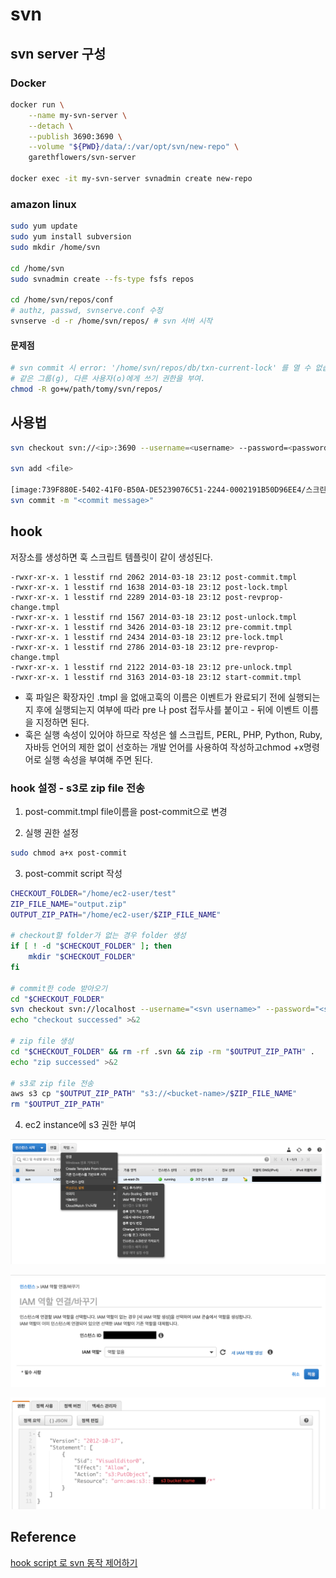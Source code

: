 # svn

## svn server 구성

### Docker

```bash
docker run \
    --name my-svn-server \
    --detach \
    --publish 3690:3690 \
    --volume "${PWD}/data/:/var/opt/svn/new-repo" \
    garethflowers/svn-server

docker exec -it my-svn-server svnadmin create new-repo
```

### amazon linux

```bash
sudo yum update
sudo yum install subversion
sudo mkdir /home/svn

cd /home/svn
sudo svnadmin create --fs-type fsfs repos

cd /home/svn/repos/conf
# authz, passwd, svnserve.conf 수정
svnserve -d -r /home/svn/repos/ # svn 서버 시작
```

#### 문제점

```bash
# svn commit 시 error: '/home/svn/repos/db/txn-current-lock' 를 열 수 없습니다: Permission denied
# 같은 그룹(g), 다른 사용자(o)에게 쓰기 권한을 부여.
chmod -R go+w/path/tomy/svn/repos/ 
```

## 사용법
```bash
svn checkout svn://<ip>:3690 --username=<username> --password=<password>

svn add <file>

[image:739F880E-5402-41F0-B50A-DE5239076C51-2244-0002191B50D96EE4/스크린샷 2019-07-24 오후 10.07.53.png]
svn commit -m "<commit message>"
```

## hook
저장소를 생성하면 훅 스크립트 템플릿이 같이 생성된다.
```
-rwxr-xr-x. 1 lesstif rnd 2062 2014-03-18 23:12 post-commit.tmpl
-rwxr-xr-x. 1 lesstif rnd 1638 2014-03-18 23:12 post-lock.tmpl
-rwxr-xr-x. 1 lesstif rnd 2289 2014-03-18 23:12 post-revprop-change.tmpl
-rwxr-xr-x. 1 lesstif rnd 1567 2014-03-18 23:12 post-unlock.tmpl
-rwxr-xr-x. 1 lesstif rnd 3426 2014-03-18 23:12 pre-commit.tmpl
-rwxr-xr-x. 1 lesstif rnd 2434 2014-03-18 23:12 pre-lock.tmpl
-rwxr-xr-x. 1 lesstif rnd 2786 2014-03-18 23:12 pre-revprop-change.tmpl
-rwxr-xr-x. 1 lesstif rnd 2122 2014-03-18 23:12 pre-unlock.tmpl
-rwxr-xr-x. 1 lesstif rnd 3163 2014-03-18 23:12 start-commit.tmpl
```

- 훅 파일은 확장자인 .tmpl 을 없애고훅의 이름은 이벤트가 완료되기 전에 실행되는지 후에 실행되는지 여부에 따라 pre 나 post 접두사를 붙이고 - 뒤에 이벤트 이름을 지정하면 된다.
- 훅은 실행 속성이 있어야 하므로 작성은 쉘 스크립트, PERL, PHP, Python, Ruby, 자바등 언어의 제한 없이 선호하는 개발 언어를 사용하여 작성하고chmod +x명령어로 실행 속성을 부여해 주면 된다.

### hook 설정 - s3로 zip file 전송

1. post-commit.tmpl file이름을 post-commit으로 변경

2. 실행 권한 설정
```bash
sudo chmod a+x post-commit
```

3. post-commit script 작성
```bash
CHECKOUT_FOLDER="/home/ec2-user/test"
ZIP_FILE_NAME="output.zip"
OUTPUT_ZIP_PATH="/home/ec2-user/$ZIP_FILE_NAME"

# checkout할 folder가 없는 경우 folder 생성
if [ ! -d "$CHECKOUT_FOLDER" ]; then
    mkdir "$CHECKOUT_FOLDER"
fi

# commit한 code 받아오기
cd "$CHECKOUT_FOLDER"
svn checkout svn://localhost --username="<svn username>" --password="<svn password>"
echo "checkout successed" >&2

# zip file 생성
cd "$CHECKOUT_FOLDER" && rm -rf .svn && zip -rm "$OUTPUT_ZIP_PATH" .
echo "zip successed" >&2

# s3로 zip file 전송
aws s3 cp "$OUTPUT_ZIP_PATH" "s3://<bucket-name>/$ZIP_FILE_NAME"
rm "$OUTPUT_ZIP_PATH"
```

4. ec2 instance에 s3 권한 부여

![image1](./images/ec2-instance-role1.png)

![image2](./images/ec2-instance-role2.png)

![image3](./images/ec2-instance-role3.png)

## Reference
[hook script 로 svn 동작 제어하기](https://www.lesstif.com/pages/viewpage.action?pageId=18220003)